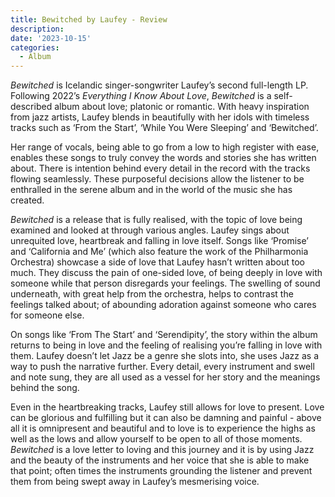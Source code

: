 ```yaml
---
title: Bewitched by Laufey - Review
description: 
date: '2023-10-15'
categories:
  - Album
---
```


*Bewitched* is Icelandic singer-songwriter Laufey’s second full-length LP. Following 2022’s *Everything I Know About Love*, *Bewitched* is a self-described album about love; platonic or romantic. With heavy inspiration from jazz artists, Laufey blends in beautifully with her idols with timeless tracks such as ‘From the Start’, ‘While You Were Sleeping’ and ‘Bewitched’.


Her range of vocals, being able to go from a low to high register with ease, enables these songs to truly convey the words and stories she has written about. There is intention behind every detail in the record with the tracks flowing seamlessly. These purposeful decisions allow the listener to be enthralled in the serene album and in the world of the music she has created. 


*Bewitched* is a release that is fully realised, with the topic of love being examined and looked at through various angles. Laufey sings about unrequited love, heartbreak and falling in love itself. Songs like ‘Promise’ and ‘California and Me’ (which also feature the work of the Philharmonia Orchestra) showcase a side of love that Laufey hasn’t written about too much. They discuss the pain of one-sided love, of being deeply in love with someone while that person disregards your feelings. The swelling of sound underneath, with great help from the orchestra, helps to contrast the feelings talked about; of abounding adoration against someone who cares for someone else. 


On songs like ‘From The Start’ and ‘Serendipity’, the story within the album returns to being in love and the feeling of realising you’re falling in love with them. Laufey doesn’t let Jazz be a genre she slots into, she uses Jazz as a way to push the narrative further. Every detail, every instrument and swell and note sung, they are all used as a vessel for her story and the meanings behind the song.


Even in the heartbreaking tracks, Laufey still allows for love to present. Love can be glorious and fulfilling but it can also be damning and painful - above all it is omnipresent and beautiful and to love is to experience the highs as well as the lows and allow yourself to be open to all of those moments. *Bewitched* is a love letter to loving and this journey and it is by using Jazz and the beauty of the instruments and her voice that she is able to make that point; often times the instruments grounding the listener and prevent them from being swept away in Laufey’s mesmerising voice.